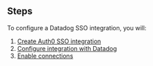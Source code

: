 ## Steps

To configure a Datadog SSO integration, you will:

1. [Create Auth0 SSO integration](#create-auth0-sso-integration)
2. [Configure integration with Datadog](#configure-integration-with-datadog)
3. [Enable connections](#enable-connections)
